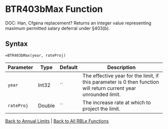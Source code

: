 # BTR403bMax Function

DOC: Han, Cfgena replacement?  Returns an integer value representing maximum permitted salary deferral under §403(b).

## Syntax

```excel
=BTR403bMax(year, rateProj)
```

Parameter | Type | Default | Description
---|---|---|---
`year` | Int32 | `` | The effective year for the limit, if this parameter is 0 then function will return current year unrounded limit.
`rateProj` | Double | `` | The increase rate at which to project the limit.

[Back to Annual Limits](RBLeAnnualLimits.md) | [Back to All RBLe Functions](RBLe.md#function-documentation)